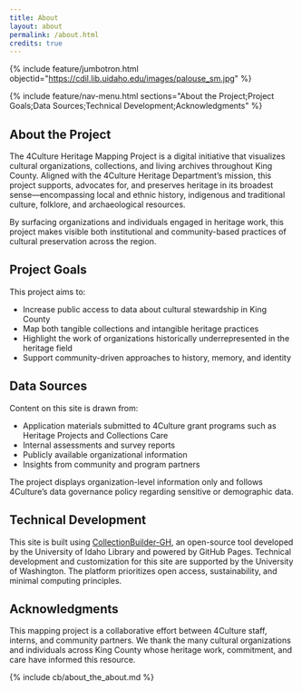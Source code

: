 ```yaml
---
title: About
layout: about
permalink: /about.html
credits: true
---
```


{% include feature/jumbotron.html objectid="https://cdil.lib.uidaho.edu/images/palouse_sm.jpg" %}

{% include feature/nav-menu.html sections="About the Project;Project Goals;Data Sources;Technical Development;Acknowledgments" %}

## About the Project

The 4Culture Heritage Mapping Project is a digital initiative that visualizes cultural organizations, collections, and living archives throughout King County. Aligned with the 4Culture Heritage Department’s mission, this project supports, advocates for, and preserves heritage in its broadest sense—encompassing local and ethnic history, indigenous and traditional culture, folklore, and archaeological resources.

By surfacing organizations and individuals engaged in heritage work, this project makes visible both institutional and community-based practices of cultural preservation across the region.

## Project Goals

This project aims to:
- Increase public access to data about cultural stewardship in King County
- Map both tangible collections and intangible heritage practices
- Highlight the work of organizations historically underrepresented in the heritage field
- Support community-driven approaches to history, memory, and identity

## Data Sources

Content on this site is drawn from:
- Application materials submitted to 4Culture grant programs such as Heritage Projects and Collections Care
- Internal assessments and survey reports
- Publicly available organizational information
- Insights from community and program partners

The project displays organization-level information only and follows 4Culture’s data governance policy regarding sensitive or demographic data.

## Technical Development

This site is built using [CollectionBuilder-GH](https://collectionbuilder.github.io/gh/), an open-source tool developed by the University of Idaho Library and powered by GitHub Pages. Technical development and customization for this site are supported by the University of Washington. The platform prioritizes open access, sustainability, and minimal computing principles.

## Acknowledgments

This mapping project is a collaborative effort between 4Culture staff, interns, and community partners. We thank the many cultural organizations and individuals across King County whose heritage work, commitment, and care have informed this resource.

{% include cb/about_the_about.md %}

